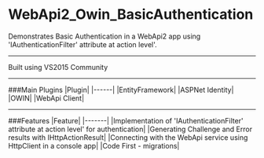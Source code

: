 # WebApi2_Owin_BasicAuthentication
Demonstrates Basic Authentication in a WebApi2 app using 'IAuthenticationFilter' attribute at action level'.

---

Built using VS2015 Community

---
###Main Plugins
|Plugin|
|------|
|EntityFramework|
|ASPNet Identity|
|OWIN|
|WebApi Client|

---

###Features
|Feature|
|-------|
|Implementation of 'IAuthenticationFilter' attribute at action level' for authentication|
|Generating Challenge and Error results with IHttpActionResult|
|Connecting with the WebApi service using HttpClient in a console app|
|Code First - migrations|
